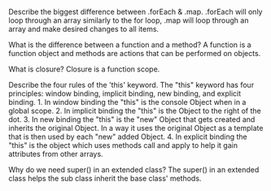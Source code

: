 Describe the biggest difference between .forEach & .map.
    .forEach will only loop through an array similarly to the for loop, .map will loop through an array and make desired changes to all items.

What is the difference between a function and a method?
    A function is a function object and methods are actions that can be performed on objects. 

What is closure?
    Closure is a function scope.

Describe the four rules of the 'this' keyword.
    The "this" keyword has four principles: window binding, implicit binding, new binding, and explicit binding.
    1. In window binding the "this" is the console Object when in a global scope.
    2. In implicit binding the "this" is the Object to the right of the dot.
    3. In new binding the "this" is the "new" Object that gets created and inherits the original Object. 
     In a way it uses the original Object as a template that is then used by each "new" added Object.
    4. In explicit binding the "this" is the object which uses methods call and apply to help it gain attributes
     from other arrays.

Why do we need super() in an extended class?
    The super() in an extended class helps the sub class inherit the base class' methods.
